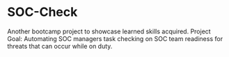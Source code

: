# SOC-Check

Another bootcamp project to showcase learned skills acquired.
Project Goal: Automating SOC managers task checking on SOC team readiness for threats that can occur while on duty.
